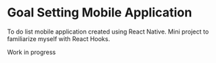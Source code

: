 # Goal Setting Mobile Application
To do list mobile application created using React Native. Mini project to familiarize myself with React Hooks.

Work in progress
